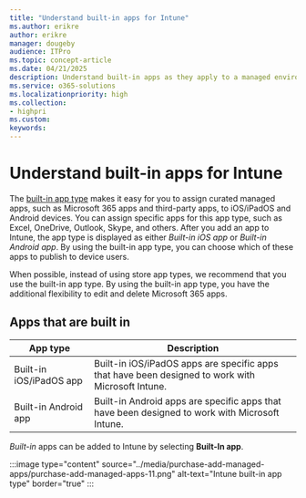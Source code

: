 ```yaml
---
title: "Understand built-in apps for Intune"
ms.author: erikre
author: erikre
manager: dougeby
audience: ITPro
ms.topic: concept-article
ms.date: 04/21/2025
description: Understand built-in apps as they apply to a managed environment.
ms.service: o365-solutions
ms.localizationpriority: high
ms.collection:
- highpri
ms.custom:
keywords:
---
```


# Understand built-in apps for Intune

The [built-in app type](/mem/intune/apps/apps-add-built-in) makes it easy for you to assign curated managed apps, such as Microsoft 365 apps and third-party apps, to iOS/iPadOS and Android devices. You can assign specific apps for this app type, such as Excel, OneDrive, Outlook, Skype, and others. After you add an app to Intune, the app type is displayed as either *Built-in iOS app* or *Built-in Android app*. By using the built-in app type, you can choose which of these apps to publish to device users.

When possible, instead of using store app types, we recommend that you use the built-in app type. By using the built-in app type, you have the additional flexibility to edit and delete Microsoft 365 apps.

## Apps that are built in

| App type | Description |
|---|---|
| Built-in iOS/iPadOS app | Built-in iOS/iPadOS apps are specific apps that have been designed to work with Microsoft Intune.   |
| Built-in Android app | Built-in Android apps are specific apps that have been designed to work with Microsoft Intune. |

*Built-in* apps can be added to Intune by selecting **Built-In app**.

:::image type="content" source="../media/purchase-add-managed-apps/purchase-add-managed-apps-11.png" alt-text="Intune built-in app type" border="true" :::
